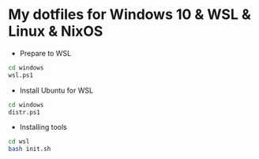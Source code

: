 # My dotfiles for Windows 10 & WSL & Linux & NixOS

- Prepare to WSL
```sh
cd windows
wsl.ps1
```

- Install Ubuntu for WSL
```sh
cd windows
distr.ps1
```

- Installing tools
```sh
cd wsl
bash init.sh
```